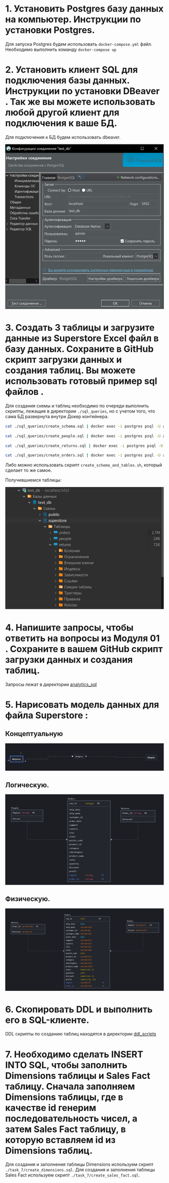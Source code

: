 # 1. Установить Postgres базу данных на компьютер. Инструкции по установки Postgres.

Для запуска Postgres будем использовать `docker-compose.yml` файл. 
Необходимо выполнить команду `docker-compose up`

# 2. Установить клиент SQL для подключения базы данных. Инструкции по установки DBeaver . Так же вы можете использовать любой другой клиент для подключения к ваше БД.

Для подключения к БД будем использовать dbeaver.

![Настройка подключения ](./resources/connection.png)


# 3. Создать 3 таблицы и загрузите данные из Superstore Excel файл  в базу данных. Сохраните в GitHub скрипт загрузки данных и создания таблиц. Вы можете использовать готовый пример sql файлов .

Для создания схемы и таблиц необходимо по очереди выполнить скрипты, лежащие в директории `./sql_queries`, но с учетом того, что сама БД развернута внутри Докер контейнера.

```bash
cat ./sql_queries/create_schema.sql | docker exec -i postgres psql -U admin -d test_db
```
```bash
cat ./sql_queries/create_people.sql | docker exec -i postgres psql -U admin -d test_db
```
```bash
cat ./sql_queries/create_returns.sql | docker exec -i postgres psql -U admin -d test_db
```
```bash
cat ./sql_queries/create_orders.sql | docker exec -i postgres psql -U admin -d test_db
```

Либо можно использовать скрипт `create_schema_and_tables.sh`, который сделает то же самое.

Получившиемся таблицы:

![Схема и таблицы](./resources/db.png)

# 4. Напишите запросы, чтобы ответить на вопросы из Модуля 01 . Сохраните в вашем GitHub скрипт загрузки данных и создания таблиц.
Запросы лежат в директории [analytics_sql](./analytics_sql/overview_dashboard.sql)

# 5. Нарисовать модель данных для файла Superstore : 
## Концептуальную
![Концептуальная](./resources/concept.png)

## Логическую.
![Логическую](./resources/logical.png)

## Физическую.
![Физическую](./resources/physical.png)

# 6. Скопировать DDL и выполнить его в SQL-клиенте.

DDL скрипты по созданию таблиц находятся в директории [ddl_scripts](./ddl_scripts)

# 7. Необходимо сделать INSERT INTO SQL, чтобы заполнить Dimensions таблицы и Sales Fact таблицу. Сначала заполняем Dimensions таблицы, где в качестве id генерим последовательность чисел, а затем Sales Fact таблицу, в которую вставляем id из Dimensions таблиц.

Для создания и заполнения таблицы Dimensions используем скрипт `./task_7/create_dimensions.sql`.
Для создания и заполнения таблицы Sales Fact используем скрипт `./task_7/create_sales_fact.sql`.
